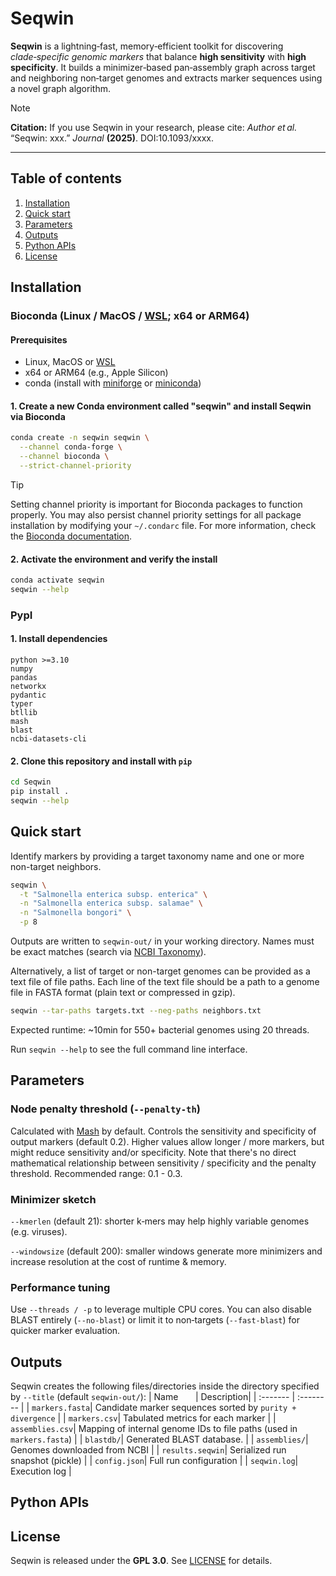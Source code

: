 # Seqwin

**Seqwin** is a lightning‑fast, memory‑efficient toolkit for discovering *clade‑specific genomic markers* that balance **high sensitivity** with **high specificity**. It builds a minimizer‑based pan‑assembly graph across target and neighboring non‑target genomes and extracts marker sequences using a novel graph algorithm. 

> [!NOTE]
> **Citation:** If you use Seqwin in your research, please cite: *Author et al.* “Seqwin: xxx.” *Journal* **(2025)**. DOI:10.1093/xxxx. 

---

## Table of contents

1. [Installation](#installation)
2. [Quick start](#quick-start)
3. [Parameters](#parameters)
4. [Outputs](#outputs)
5. [Python APIs](#python-apis)
5. [License](#license)

## Installation

### Bioconda (Linux / MacOS / [WSL](https://learn.microsoft.com/en-us/windows/wsl/install); x64 or ARM64)

#### Prerequisites
- Linux, MacOS or [WSL](https://learn.microsoft.com/en-us/windows/wsl/install)
- x64 or ARM64 (e.g., Apple Silicon)
- conda (install with [miniforge](https://github.com/conda-forge/miniforge#install) or [miniconda](https://www.anaconda.com/docs/getting-started/miniconda/install#quickstart-install-instructions))

#### 1. Create a new Conda environment called "seqwin" and install Seqwin via Bioconda
```bash
conda create -n seqwin seqwin \
  --channel conda-forge \
  --channel bioconda \
  --strict-channel-priority
```
> [!TIP]
> Setting channel priority is important for Bioconda packages to function properly. You may also persist channel priority settings for all package installation by modifying your `~/.condarc` file. For more information, check the [Bioconda documentation](https://bioconda.github.io/). 

#### 2. Activate the environment and verify the install
```bash
conda activate seqwin
seqwin --help
```

### PypI

#### 1. Install dependencies
```
python >=3.10
numpy
pandas
networkx
pydantic
typer
btllib
mash
blast
ncbi-datasets-cli
```

#### 2. Clone this repository and install with `pip`
```bash
cd Seqwin
pip install .
seqwin --help
```

## Quick start

Identify markers by providing a target taxonomy name and one or more non-target neighbors. 
```bash
seqwin \
  -t "Salmonella enterica subsp. enterica" \
  -n "Salmonella enterica subsp. salamae" \
  -n "Salmonella bongori" \
  -p 8
```
Outputs are written to `seqwin-out/` in your working directory. Names must be exact matches (search via [NCBI Taxonomy](https://www.ncbi.nlm.nih.gov/datasets/taxonomy/tree/)). 

Alternatively, a list of target or non-target genomes can be provided as a text file of file paths. Each line of the text file should be a path to a genome file in FASTA format (plain text or compressed in gzip). 
```bash
seqwin --tar-paths targets.txt --neg-paths neighbors.txt
```

Expected runtime: ~10min for 550+ bacterial genomes using 20 threads. 

Run `seqwin --help` to see the full command line interface. 

## Parameters

### Node penalty threshold (`--penalty-th`)
Calculated with [Mash](https://doi.org/10.1186/s13059-016-0997-x) by default. 
Controls the sensitivity and specificity of output markers (default 0.2). Higher values allow longer / more markers, but might reduce sensitivity and/or specificity. Note that there's no direct mathematical relationship between sensitivity / specificity and the penalty threshold. Recommended range: 0.1 - 0.3. 

### Minimizer sketch
`--kmerlen` (default 21): shorter k‑mers may help highly variable genomes (e.g. viruses). 

`--windowsize` (default 200): smaller windows generate more minimizers and increase resolution at the cost of runtime & memory. 

### Performance tuning
Use `--threads / -p` to leverage multiple CPU cores. You can also disable BLAST entirely (`--no-blast`) or limit it to non‑targets (`--fast-blast`) for quicker marker evaluation. 

## Outputs
Seqwin creates the following files/directories inside the directory specified by `--title` (default `seqwin-out/`):
| Name &nbsp; &nbsp; &nbsp; | Description|
| :-------  | :-------- | 
| `markers.fasta`| Candidate marker sequences sorted by `purity + divergence` |
| `markers.csv`| Tabulated metrics for each marker |
| `assemblies.csv`| Mapping of internal genome IDs to file paths (used in `markers.fasta`) |
| `blastdb/`| Generated BLAST database. |
| `assemblies/`| Genomes downloaded from NCBI |
| `results.seqwin`| Serialized run snapshot (pickle) |
| `config.json`| Full run configuration |
| `seqwin.log`| Execution log |

## Python APIs

## License

Seqwin is released under the **GPL 3.0**. See [LICENSE](LICENSE) for details. 
